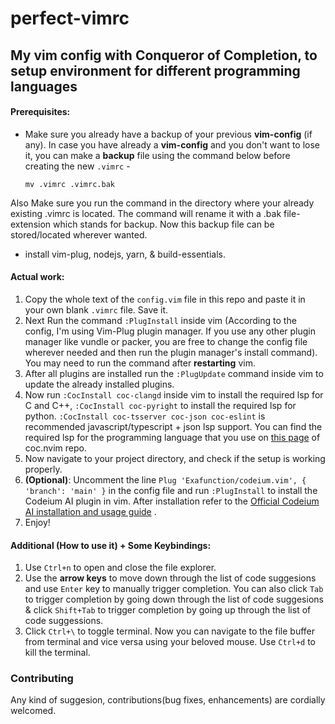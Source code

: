 # perfect-vimrc

## My vim config with Conqueror of Completion, to setup environment for different programming languages

#### Prerequisites:
- Make sure you already have a backup of your previous **vim-config** (if any).
In case you have already a **vim-config** and you don't want to lose it, you can make a **backup** file using the command below before creating the new `.vimrc` -

      mv .vimrc .vimrc.bak
Also Make sure you run the command in the directory where your already existing .vimrc is located. The command will rename it with a .bak file-extension which stands for backup. Now this backup file can be stored/located wherever wanted.

-  install vim-plug, nodejs, yarn, & build-essentials. 
#### Actual work:
1. Copy the whole text of the `config.vim` file in this repo and paste it in your own blank `.vimrc` file. Save it.
2. Next Run the command `:PlugInstall` inside vim (According to the config, I'm using Vim-Plug plugin manager. If you use any other plugin manager like vundle or packer, you are free to change the config file wherever needed and then run the plugin manager's install command). You may need to run the command after **restarting** vim.
3. After all plugins are installed run the `:PlugUpdate` command inside vim to update the already installed plugins.
4. Now run `:CocInstall coc-clangd` inside vim to install the required lsp for C and C++, `:CocInstall coc-pyright` to install the required lsp for python. `:CocInstall coc-tsserver coc-json coc-eslint` is recommended javascript/typescript + json 
 lsp support. You can find the required lsp for the programming language that you use on [this page](https://github.com/neoclide/coc.nvim/wiki/Language-servers) of coc.nvim repo.   
5. Now navigate to your project directory, and check if the setup is working properly.
6. **(Optional)**: Uncomment the line  `Plug 'Exafunction/codeium.vim', { 'branch': 'main' }` in the config file and run `:PlugInstall` to install the Codeium AI plugin in vim. After installation refer to the [Official Codeium AI installation and usage guide](https://codeium.com/vim_tutorial) .
7. Enjoy!
#### Additional (How to use it) + Some Keybindings:
1. Use `Ctrl+n` to open and close the file explorer.
2. Use the **arrow keys** to move down through the list of code suggesions and use `Enter` key to manually trigger completion. You can also click `Tab` to trigger completion by going down through the list of code suggesions & click `Shift+Tab` to trigger completion by going up through the list of code suggessions.
4. Click `Ctrl+\` to toggle terminal. Now you can navigate to the file buffer from terminal and vice versa using your beloved mouse. Use `Ctrl+d` to kill the terminal.

### Contributing
Any kind of suggesion, contributions(bug fixes, enhancements) are cordially welcomed.
